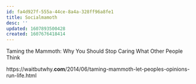 ```yaml
---
id: fa4d927f-555a-44ce-8a4a-328ff96a8fe1
title: Socialmamoth
desc: ''
updated: 1607893500428
created: 1607676418414
---
```


Taming the Mammoth: Why You Should Stop Caring What Other People Think

https://waitbutwhy.**com**/2014/06/taming-mammoth-let-peoples-opinions-run-life.html
